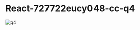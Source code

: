 # React-727722eucy048-cc-q4

![q4](https://github.com/Sivaraman-skcet/React-727722eucy048-cc-q4/assets/151620897/ed67f6e3-62c6-4182-8d30-c87e38e11f9a)
